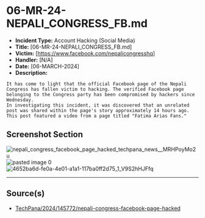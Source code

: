 # 06-MR-24-NEPALI_CONGRESS_FB.md

- **Incident Type:** Account Hacking (Social Media)
- **Title:** [06-MR-24-NEPALI_CONGRESS_FB.md]
- **Victim:** [https://www.facebook.com/nepalicongresshq]
- **Handler:** [N/A]
- **Date:** [06-MARCH-2024]
- **Description:**
```
It has come to light that the official Facebook page of the Nepali Congress has fallen victim to hacking. The verified Facebook page belonging to the Congress party has been compromised by hackers since Wednesday.
In investigating this incident, it was discovered that an unrelated post was shared within the page's story approximately 14 hours ago. This post featured a video from a page titled "Fatima Arias Fans."
```
## Screenshot Section
![nepali_congress_facebook_page_hacked_techpana_news__MRHPoyMo2u](https://github.com/Krimson-Squad/When_Nepal_was_h4ck3d/assets/111997815/c1a1bf21-e116-4867-8c7a-73fe00d4315a)
![pasted image 0](https://github.com/Krimson-Squad/When_Nepal_was_h4ck3d/assets/111997815/d4835678-33f6-4998-be07-1f69fc63ea3f)
![4652ba6d-fe0a-4e01-a1a1-117ba0ff2d75_1_V9S2hHJFfq](https://github.com/Krimson-Squad/When_Nepal_was_h4ck3d/assets/111997815/90b2a8fc-ab4a-40ca-a4b3-ee47a6e0db41)

---
## Source(s)
- [TechPana/2024/145772/nepali-congress-facebook-page-hacked](https://techpana.com/2024/145772/nepali-congress-facebook-page-hacked)
